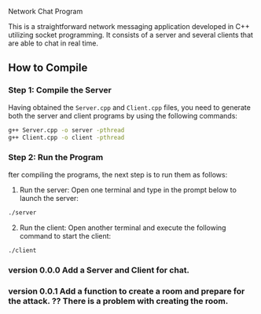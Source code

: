 Network Chat Program

This is a straightforward network messaging application developed in C++ utilizing socket programming. It consists of a server and several clients that are able to chat in real time.

## How to Compile

### Step 1: Compile the Server

Having obtained the `Server.cpp` and `Client.cpp` files, you need to generate both the server and client programs by using the following commands:
```bash
g++ Server.cpp -o server -pthread
g++ Client.cpp -o client -pthread
```
### Step 2: Run the Program

fter compiling the programs, the next step is to run them as follows: 
  1. Run the server: Open one terminal and type in the prompt below to launch the server:
```bash
./server
```
  2. Run the client: Open another terminal and execute the following command to start the client:
```bash
./client
```
### version 0.0.0 Add a Server and Client for chat.
### version 0.0.1 Add a function to create a room and prepare for the attack. ?? There is a problem with creating the room.
